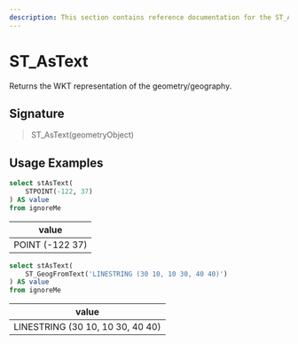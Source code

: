 ```yaml
---
description: This section contains reference documentation for the ST_AsText function.
---
```


# ST_AsText

Returns the WKT representation of the geometry/geography.

## Signature

> ST_AsText(geometryObject)

## Usage Examples

```sql
select stAsText(
    STPOINT(-122, 37)
) AS value
from ignoreMe 
```

| value   | 
| ------------- |
| POINT (-122 37) |


```sql
select stAsText(
    ST_GeogFromText('LINESTRING (30 10, 10 30, 40 40)')
) AS value
from ignoreMe 
```

| value   | 
| ------------- |
| LINESTRING (30 10, 10 30, 40 40) |